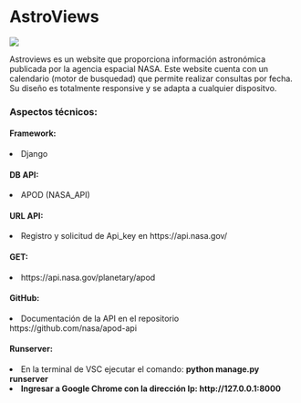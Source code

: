 
<caption>
    <div class="container" style="text-aling:center";>
        <h1>AstroViews</h1>
    </div>
</caption>

<section>
<div class="container">
    <img src="https://github.com/user-attachments/assets/379b0da9-a09e-42e6-92bb-ef3c8b0925a1">
</div>   
<div class="container">
    <p>Astroviews es un website que proporciona información astronómica publicada por la agencia espacial NASA. Este website cuenta con un calendario (motor de busquedad) que permite realizar consultas por fecha. Su diseño es totalmente responsive y se adapta a cualquier dispositvo.</p>
</div>

<div class="container">
    <h3>Aspectos técnicos:</h3>
</div>

<div class="container">
    <h4>Framework:</h4>
        <li>Django</li>
</div>
<div class="container">
    <h4>DB API:</h4>
        <li>APOD (NASA_API)</li>
</div>
<div class="container">
    <h4>URL API:</h4>
        <li>Registro y solicitud de Api_key en https://api.nasa.gov/</li>
</div>

<div class="container">
    <h4>GET:</h4>
        <li>https://api.nasa.gov/planetary/apod</li>
</div>

<div class="container">
    <h4>GitHub:</h4>
        <li>Documentación de la API en el repositorio https://github.com/nasa/apod-api </li>
</div>
</section>

<footer>
<div class="container">
    <h4>Runserver:</h4>
</div>

<div class="container">
    <li>En la terminal de VSC ejecutar el comando: <b>python manage.py runserver </li> 
    <li>Ingresar a Google Chrome con la dirección Ip: http://127.0.0.1:8000 </li>
</div>
</footer>






